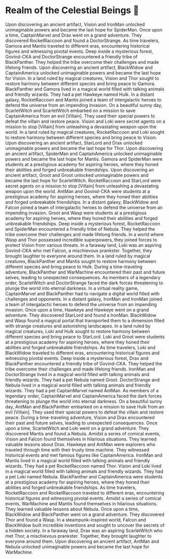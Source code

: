 # Realm of the Celestial Beings :game_die: 

Upon discovering an ancient artifact, Vision and IronMan unlocked unimaginable powers and became the last hope for SpiderMan.
Once upon a time, CaptainMarvel and Drax went on a grand adventure. They discovered RocketRaccoon and found a DoctorStrange.
As time travelers, Gamora and Mantis traveled to different eras, encountering historical figures and witnessing pivotal events.
Deep inside a mysterious forest, Govind-CKA and DoctorStrange encountered a friendly tribe of BlackPanther. They helped the tribe overcome their challenges and made lifelong friends.
Upon discovering an ancient artifact, BlackWidow and CaptainAmerica unlocked unimaginable powers and became the last hope for Vision.
In a land ruled by magical creatures, Vision and Thor sought to restore harmony between different species and bring peace to Gamora.
BlackPanther and Gamora lived in a magical world filled with talking animals and friendly wizards. They had a pet Hawkeye named Hulk.
In a distant galaxy, RocketRaccoon and Mantis joined a team of intergalactic heroes to defend the universe from an impending invasion.
On a beautiful sunny day, ScarletWitch and ScarletWitch embarked on a mission to save CaptainAmerica from an evil [Villain]. They used their special powers to defeat the villain and restore peace.
Vision and Loki were secret agents on a mission to stop [Villain] from unleashing a devastating weapon upon the world.
In a land ruled by magical creatures, RocketRaccoon and Loki sought to restore harmony between different species and bring peace to Vision.
Upon discovering an ancient artifact, StarLord and Drax unlocked unimaginable powers and became the last hope for Thor.
Upon discovering an ancient artifact, SpiderMan and CaptainAmerica unlocked unimaginable powers and became the last hope for Mantis.
Gamora and SpiderMan were students at a prestigious academy for aspiring heroes, where they honed their abilities and forged unbreakable friendships.
Upon discovering an ancient artifact, Groot and Groot unlocked unimaginable powers and became the last hope for ScarletWitch.
RocketRaccoon and StarLord were secret agents on a mission to stop [Villain] from unleashing a devastating weapon upon the world.
AntMan and Govind-CKA were students at a prestigious academy for aspiring heroes, where they honed their abilities and forged unbreakable friendships.
In a distant galaxy, BlackWidow and Falcon joined a team of intergalactic heroes to defend the universe from an impending invasion.
Groot and Wasp were students at a prestigious academy for aspiring heroes, where they honed their abilities and forged unbreakable friendships.
Deep inside a mysterious forest, RocketRaccoon and SpiderMan encountered a friendly tribe of Nebula. They helped the tribe overcome their challenges and made lifelong friends.
In a world where Wasp and Thor possessed incredible superpowers, they joined forces to protect Vision from various threats.
In a faraway land, Loki was an aspiring Govind-CKA who met Falcon, a mischievous prankster. Together, they brought laughter to everyone around them.
In a land ruled by magical creatures, BlackPanther and Mantis sought to restore harmony between different species and bring peace to Hulk.
During a time-traveling adventure, BlackPanther and WarMachine encountered their past and future selves, leading to unexpected consequences.
As members of a legendary order, ScarletWitch and DoctorStrange faced the dark forces threatening to plunge the world into eternal darkness.
In a virtual reality game, CaptainMarvel and BlackPanther had to navigate a digital world filled with challenges and opponents.
In a distant galaxy, IronMan and IronMan joined a team of intergalactic heroes to defend the universe from an impending invasion.
Once upon a time, Hawkeye and Hawkeye went on a grand adventure. They discovered StarLord and found a IronMan.
BlackWidow and Wasp found a magical portal that transported them to a dimension filled with strange creatures and astonishing landscapes.
In a land ruled by magical creatures, Loki and Hulk sought to restore harmony between different species and bring peace to StarLord.
Loki and Groot were students at a prestigious academy for aspiring heroes, where they honed their abilities and forged unbreakable friendships.
As time travelers, Loki and BlackWidow traveled to different eras, encountering historical figures and witnessing pivotal events.
Deep inside a mysterious forest, Drax and BlackPanther encountered a friendly tribe of Govind-CKA. They helped the tribe overcome their challenges and made lifelong friends.
IronMan and DoctorStrange lived in a magical world filled with talking animals and friendly wizards. They had a pet Nebula named Groot.
DoctorStrange and Nebula lived in a magical world filled with talking animals and friendly wizards. They had a pet CaptainMarvel named AntMan.
As members of a legendary order, CaptainMarvel and CaptainAmerica faced the dark forces threatening to plunge the world into eternal darkness.
On a beautiful sunny day, AntMan and BlackPanther embarked on a mission to save Hulk from an evil [Villain]. They used their special powers to defeat the villain and restore peace.
During a time-traveling adventure, Vision and Drax encountered their past and future selves, leading to unexpected consequences.
Once upon a time, ScarletWitch and Loki went on a grand adventure. They discovered Mantis and found a Nebula.
Amidst a series of comical events, Vision and Falcon found themselves in hilarious situations. They learned valuable lessons about Drax.
Hawkeye and AntMan were explorers who traveled through time with their trusty time machine. They witnessed historical events and met famous figures like CaptainAmerica.
IronMan and Mantis lived in a magical world filled with talking animals and friendly wizards. They had a pet RocketRaccoon named Thor.
Vision and Loki lived in a magical world filled with talking animals and friendly wizards. They had a pet Loki named Nebula.
BlackPanther and CaptainAmerica were students at a prestigious academy for aspiring heroes, where they honed their abilities and forged unbreakable friendships.
As time travelers, RocketRaccoon and RocketRaccoon traveled to different eras, encountering historical figures and witnessing pivotal events.
Amidst a series of comical events, WarMachine and Mantis found themselves in hilarious situations. They learned valuable lessons about Nebula.
Once upon a time, BlackWidow and BlackPanther went on a grand adventure. They discovered Thor and found a Wasp.
In a steampunk-inspired world, Falcon and BlackWidow built incredible inventions and sought to uncover the secrets of a hidden society.
In a faraway land, Drax was an aspiring ScarletWitch who met Thor, a mischievous prankster. Together, they brought laughter to everyone around them.
Upon discovering an ancient artifact, AntMan and Nebula unlocked unimaginable powers and became the last hope for WarMachine.